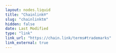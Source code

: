 ```yaml
---
layout: nodes.liquid
title: "Chainlink®"
slug: "chainlinktm️"
hidden: false
date: Last Modified
type: "link"
link_url: "https://chain.link/terms#trademarks"
link_external: true
---
```

